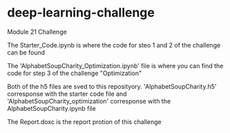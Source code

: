 # deep-learning-challenge
Module 21 Challenge

The Starter_Code.ipynb is where the code for steo 1 and 2 of the challenge can be found

The 'AlphabetSoupCharity_Optimization.ipynb' file is where you can find the code for step 3 of the challenge "Optimization"

Both of the h5 files are sved to this reposityory. 'AlphabetSoupCharity.h5' corresponse with the starter code file and 'AlphabetSoupCharity_optimization' corresponse with the AlphabetSoupCharity.ipynb file


The Report.doxc is the report protion of this challenge

